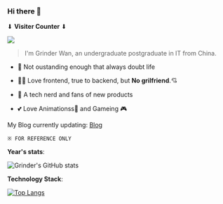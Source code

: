 ### Hi there 👋

⬇ __Visiter Counter__ ⬇

![](https://steins-gate-visitor-count.greenhandatsjtu.repl.co/greenhandatsjtu?ratio=0.75)

> I'm Grinder Wan, an undergraduate postgraduate in IT from China.

- 🤔 Not oustanding enough that always doubt life

- 👨‍💻 Love frontend, true to backend, but __No grilfriend__.💘

- 📱 A tech nerd and fans of new products

- 💕 Love Animationss🥰 and Gameing 🎮 

My Blog currently updating: [Blog](https://reforget.top/)


`※ FOR REFERENCE ONLY`

__Year's stats__:

![Grinder's GitHub stats](https://github-readme-stats.vercel.app/api?username=ProGrinder&count_private=true)

__Technology Stack__:

[![Top Langs](https://github-readme-stats.vercel.app/api/top-langs/?username=ProGrinder&layout=compact)](https://github.com/anuraghazra/github-readme-stats)
<!--
**ProGrinder/ProGrinder** is a ✨ _special_ ✨ repository because its `README.md` (this file) appears on your GitHub profile.

Here are some ideas to get you started:

- 🔭 I’m currently working on ...
- 🌱 I’m currently learning ...
- 👯 I’m looking to collaborate on ...
- 🤔 I’m looking for help with ...
- 💬 Ask me about ...
- 📫 How to reach me: ...
- 😄 Pronouns: ...
- ⚡ Fun fact: ...
-->
